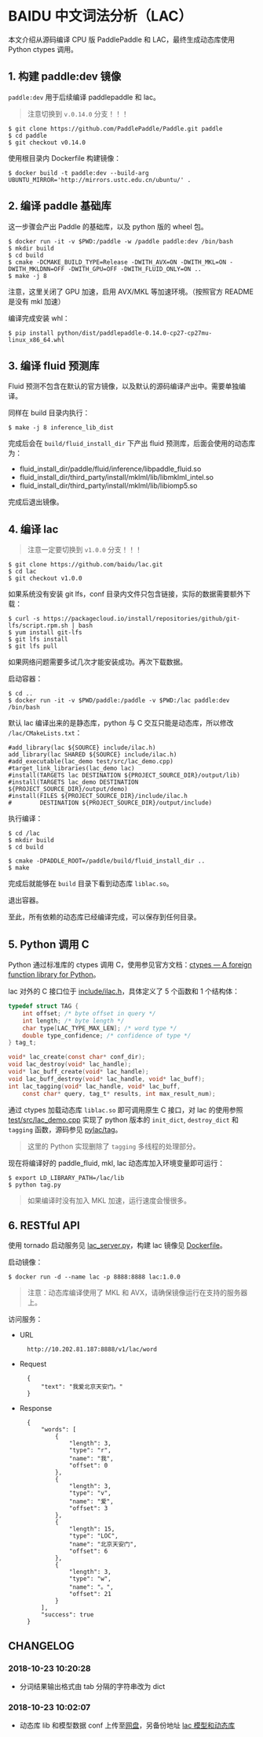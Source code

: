 # BAIDU 中文词法分析（LAC）

本文介绍从源码编译 CPU 版 PaddlePaddle 和 LAC，最终生成动态库使用 Python ctypes 调用。



## 1. 构建 paddle:dev 镜像

`paddle:dev` 用于后续编译 paddlepaddle 和 lac。

> 注意切换到 `v.0.14.0` 分支！！！

    $ git clone https://github.com/PaddlePaddle/Paddle.git paddle
    $ cd paddle
    $ git checkout v0.14.0

使用根目录内 Dockerfile 构建镜像：

    $ docker build -t paddle:dev --build-arg UBUNTU_MIRROR='http://mirrors.ustc.edu.cn/ubuntu/' .


## 2. 编译 paddle 基础库

这一步骤会产出 Paddle 的基础库，以及 python 版的 wheel 包。

    $ docker run -it -v $PWD:/paddle -w /paddle paddle:dev /bin/bash
    $ mkdir build
    $ cd build
    $ cmake -DCMAKE_BUILD_TYPE=Release -DWITH_AVX=ON -DWITH_MKL=ON -DWITH_MKLDNN=OFF -DWITH_GPU=OFF -DWITH_FLUID_ONLY=ON ..
    $ make -j 8

注意，这里关闭了 GPU 加速，启用 AVX/MKL 等加速环境。（按照官方 README 是没有 mkl 加速）

编译完成安装 whl：

    $ pip install python/dist/paddlepaddle-0.14.0-cp27-cp27mu-linux_x86_64.whl
    

## 3. 编译 fluid 预测库

Fluid 预测不包含在默认的官方镜像，以及默认的源码编译产出中。需要单独编译。

同样在 build 目录内执行：

    $ make -j 8 inference_lib_dist

完成后会在 `build/fluid_install_dir` 下产出 fluid 预测库，后面会使用的动态库为：

- fluid_install_dir/paddle/fluid/inference/libpaddle_fluid.so
- fluid_install_dir/third_party/install/mklml/lib/libmklml_intel.so
- fluid_install_dir/third_party/install/mklml/lib/libiomp5.so


完成后退出镜像。


## 4. 编译 lac

> 注意一定要切换到 `v1.0.0` 分支！！！

    $ git clone https://github.com/baidu/lac.git
    $ cd lac
    $ git checkout v1.0.0
    
如果系统没有安装 git lfs，conf 目录内文件只包含链接，实际的数据需要额外下载：

    $ curl -s https://packagecloud.io/install/repositories/github/git-lfs/script.rpm.sh | bash
    $ yum install git-lfs
    $ git lfs install
    $ git lfs pull

如果网络问题需要多试几次才能安装成功。再次下载数据。

启动容器：

    $ cd ..
    $ docker run -it -v $PWD/paddle:/paddle -v $PWD:/lac paddle:dev /bin/bash

默认 lac 编译出来的是静态库，python 与 C 交互只能是动态库，所以修改 `/lac/CMakeLists.txt`：


    #add_library(lac ${SOURCE} include/ilac.h)
    add_library(lac SHARED ${SOURCE} include/ilac.h)
    #add_executable(lac_demo test/src/lac_demo.cpp)
    #target_link_libraries(lac_demo lac)
    #install(TARGETS lac DESTINATION ${PROJECT_SOURCE_DIR}/output/lib)
    #install(TARGETS lac_demo DESTINATION ${PROJECT_SOURCE_DIR}/output/demo)
    #install(FILES ${PROJECT_SOURCE_DIR}/include/ilac.h
    #        DESTINATION ${PROJECT_SOURCE_DIR}/output/include)


执行编译：

    $ cd /lac
    $ mkdir build
    $ cd build

    $ cmake -DPADDLE_ROOT=/paddle/build/fluid_install_dir ..
    $ make

完成后就能够在 `build` 目录下看到动态库 `liblac.so`。

退出容器。


至此，所有依赖的动态库已经编译完成，可以保存到任何目录。


## 5. Python 调用 C

Python 通过标准库的 ctypes 调用 C，使用参见官方文档：[ctypes — A foreign function library for Python](https://docs.python.org/3.6/library/ctypes.html)。

lac 对外的 C 接口位于 [include/ilac.h](https://github.com/baidu/lac/blob/master/include/ilac.h)，具体定义了 5 个函数和 1 个结构体：

```c
typedef struct TAG {
    int offset; /* byte offset in query */
    int length; /* byte length */
    char type[LAC_TYPE_MAX_LEN]; /* word type */
    double type_confidence; /* confidence of type */
} tag_t;

void* lac_create(const char* conf_dir);
void lac_destroy(void* lac_handle);
void* lac_buff_create(void* lac_handle);
void lac_buff_destroy(void* lac_handle, void* lac_buff);
int lac_tagging(void* lac_handle, void* lac_buff,
    const char* query, tag_t* results, int max_result_num);
```

通过 ctypes 加载动态库 `liblac.so` 即可调用原生 C 接口，对 lac 的使用参照 [test/src/lac_demo.cpp](https://github.com/baidu/lac/blob/master/test/src/lac_demo.cpp) 实现了 python 版本的 `init_dict`, `destroy_dict` 和 `tagging` 函数，源码参见 [pylac/tag](pylac/tag.py)。

> 这里的 Python 实现删除了 `tagging` 多线程的处理部分。


现在将编译好的 paddle_fluid, mkl, lac 动态库加入环境变量即可运行：

    $ export LD_LIBRARY_PATH=/lac/lib
    $ python tag.py
    
> 如果编译时没有加入 MKL 加速，运行速度会慢很多。

## 6. RESTful API

使用 tornado 启动服务见 [lac_server.py](lac_server.py)，构建 lac 镜像见 [Dockerfile](Dockerfile)。


启动镜像：

    $ docker run -d --name lac -p 8888:8888 lac:1.0.0

> 注意：动态库编译使用了 MKL 和 AVX，请确保镜像运行在支持的服务器上。


访问服务：

- URL

        http://10.202.81.187:8888/v1/lac/word

- Request

        {
            "text": "我爱北京天安门。"
        }
    
- Response
 
        {
            "words": [
                {
                    "length": 3, 
                    "type": "r", 
                    "name": "我", 
                    "offset": 0
                }, 
                {
                    "length": 3, 
                    "type": "v", 
                    "name": "爱", 
                    "offset": 3
                }, 
                {
                    "length": 15, 
                    "type": "LOC", 
                    "name": "北京天安门", 
                    "offset": 6
                }, 
                {
                    "length": 3, 
                    "type": "w", 
                    "name": "。", 
                    "offset": 21
                }
            ], 
            "success": true
        }


## CHANGELOG

### 2018-10-23 10:20:28
- 分词结果输出格式由 tab 分隔的字符串改为 dict

### 2018-10-23 10:02:07
- 动态库 lib 和模型数据 conf 上传至[网盘](http://10.202.81.90:8080/apps/files/?dir=/baidu-lac&fileid=670)，另备份地址 [lac 模型和动态库](https://gitlab.gridsum.com/chenfei/baidu-lac/issues/3#note_526232)